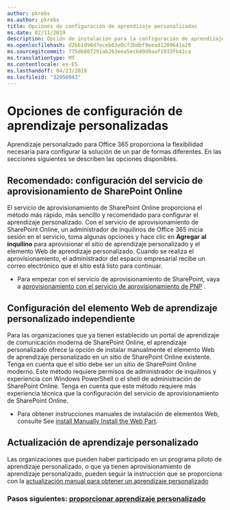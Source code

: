 ```yaml
---
author: pkrebs
ms.author: pkrebs
title: Opciones de configuración de aprendizaje personalizadas
ms.date: 02/11/2019
description: Opción de instalación para la configuración de aprendizaje personalizada
ms.openlocfilehash: d2bb1d98d7eceb63e0cf2bdbf9eead1289641a20
ms.sourcegitcommit: 775d6807291ab263eea5ec649d9aaf1933fb41ca
ms.translationtype: MT
ms.contentlocale: es-ES
ms.lasthandoff: 04/23/2019
ms.locfileid: "32056043"
---
```

# <a name="custom-learning-setup-options"></a>Opciones de configuración de aprendizaje personalizadas
Aprendizaje personalizado para Office 365 proporciona la flexibilidad necesaria para configurar la solución de un par de formas diferentes. En las secciones siguientes se describen las opciones disponibles.

## <a name="recommended---sharepoint-online-provisioning-service-setup"></a>Recomendado: configuración del servicio de aprovisionamiento de SharePoint Online 
El servicio de aprovisionamiento de SharePoint Online proporciona el método más rápido, más sencillo y recomendado para configurar el aprendizaje personalizado. Con el servicio de aprovisionamiento de SharePoint Online, un administrador de inquilinos de Office 365 inicia sesión en el servicio, toma algunas opciones y hace clic en **Agregar al inquilino** para aprovisionar el sitio de aprendizaje personalizado y el elemento Web de aprendizaje personalizado. Cuando se realiza el aprovisionamiento, el administrador del espacio empresarial recibe un correo electrónico que el sitio está listo para continuar. 

- Para empezar con el servicio de aprovisionamiento de SharePoint, vaya a [aprovisionamiento con el servicio de aprovisionamiento de PNP](custom_provision.md) .   

## <a name="stand-alone-custom-learning-web-part-setup"></a>Configuración del elemento Web de aprendizaje personalizado independiente
Para las organizaciones que ya tienen establecido un portal de aprendizaje de comunicación moderna de SharePoint Online, el aprendizaje personalizado ofrece la opción de instalar manualmente el elemento Web de aprendizaje personalizado en un sitio de SharePoint Online existente. Tenga en cuenta que el sitio debe ser un sitio de SharePoint Online moderno. Este método requiere permisos de administrador de inquilinos y experiencia con Windows PowerShell o el shell de administración de SharePoint Online. Tenga en cuenta que este método requiere más experiencia técnica que la configuración del servicio de aprovisionamiento de SharePoint Online.

- Para obtener instrucciones manuales de instalación de elementos Web, consulte See [install Manually Install the Web Part](custom_manualsetup.md). 

## <a name="upgrade-custom-learning"></a>Actualización de aprendizaje personalizado
Las organizaciones que pueden haber participado en un programa piloto de aprendizaje personalizado, o que ya tienen aprovisionamiento de aprendizaje personalizado, pueden seguir la instrucción que se proporciona con la [actualización manual para obtener un aprendizaje personalizado](custom_upgrade.md)    

### <a name="next-steps---provision-custom-learningcustomprovisionmd"></a>Pasos siguientes: [proporcionar aprendizaje personalizado](custom_provision.md)
